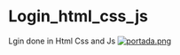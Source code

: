 # Login_html_css_js
Lgin done in Html Css and Js
[![portada.png](https://i.postimg.cc/gcLFVs7n/portada.png)](https://postimg.cc/pyv6xfRH)
